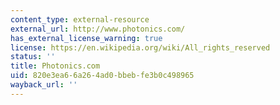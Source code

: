 ```yaml
---
content_type: external-resource
external_url: http://www.photonics.com/
has_external_license_warning: true
license: https://en.wikipedia.org/wiki/All_rights_reserved
status: ''
title: Photonics.com
uid: 820e3ea6-6a26-4ad0-bbeb-fe3b0c498965
wayback_url: ''
---
```

